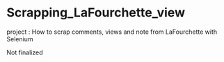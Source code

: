 # Scrapping_LaFourchette_view
project : How to scrap comments, views and note from LaFourchette with Selenium


Not finalized

